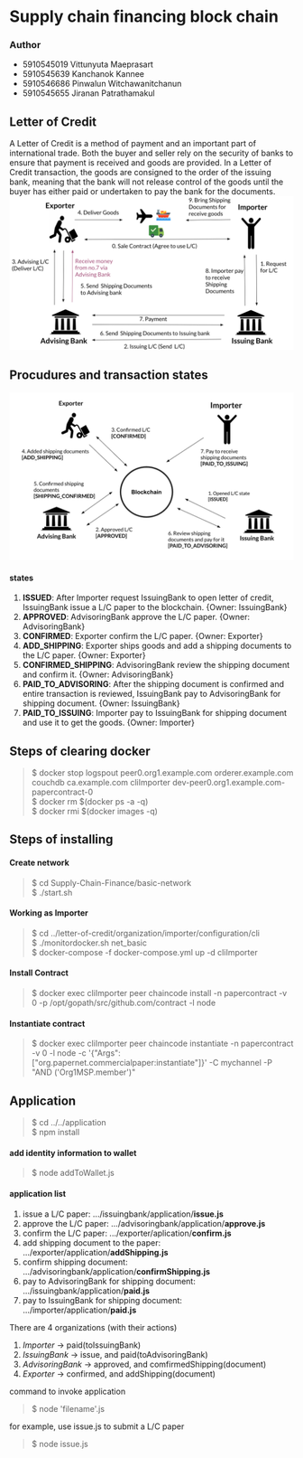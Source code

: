 # Supply chain financing block chain
### Author
- 5910545019	Vittunyuta Maeprasart
- 5910545639	Kanchanok Kannee
- 5910546686	Pinwalun Witchawanitchanun
- 5910545655	Jiranan Patrathamakul

## Letter of Credit
A Letter of Credit is a method of payment and an important part of international trade. Both the buyer and seller rely on the security of banks to ensure that payment is received and goods are provided. In a Letter of Credit transaction, the goods are consigned to the order of the issuing bank, meaning that the bank will not release control of the goods until the buyer has either paid or undertaken to pay the bank for the documents.
![letter of credit](https://github.com/Pimwalun/Supply-Chain-Finance/blob/master/Letter_of_Credit.png)

## Procudures and transaction states

![Blockchain States](https://github.com/Pimwalun/Supply-Chain-Finance/blob/master/Blockchain_States.png)

#### states
1. **ISSUED**: After Importer request IssuingBank to open letter of credit, IssuingBank issue a L/C paper to the blockchain. {Owner: IssuingBank} 
2. **APPROVED**: AdvisoringBank approve the L/C paper. {Owner: AdvisoringBank} 
3. **CONFIRMED**: Exporter confirm the L/C paper. {Owner: Exporter} 
4. **ADD_SHIPPING**: Exporter ships goods and add a shipping documents to the L/C paper. {Owner: Exporter} 
5. **CONFIRMED_SHIPPING**: AdvisoringBank review the shipping document and confirm it. {Owner: AdvisoringBank} 
6. **PAID_TO_ADVISORING**: After the shipping document is confirmed and entire transaction is reviewed, IssuingBank pay to AdvisoringBank for shipping document. {Owner: IssuingBank} 
7. **PAID_TO_ISSUING**: Importer pay to IssuingBank for shipping document and use it to get the goods. {Owner: Importer} 

## Steps of clearing docker
> $ docker stop logspout peer0.org1.example.com orderer.example.com couchdb ca.example.com cliImporter dev-peer0.org1.example.com-papercontract-0 <br>
> $ docker rm $(docker ps -a -q) <br>
> $ docker rmi $(docker images -q) <br>

## Steps of installing
#### Create network
> $ cd Supply-Chain-Finance/basic-network <br>
> $ ./start.sh

#### Working as Importer
> $ cd ../letter-of-credit/organization/importer/configuration/cli <br>
> $ ./monitordocker.sh net_basic <br>
> $ docker-compose -f docker-compose.yml up -d cliImporter <br>

#### Install Contract
> $ docker exec cliImporter peer chaincode install -n papercontract -v 0 -p /opt/gopath/src/github.com/contract -l node <br>

#### Instantiate contract
> $ docker exec cliImporter peer chaincode instantiate -n papercontract -v 0 -l node -c '{"Args":["org.papernet.commercialpaper:instantiate"]}' -C mychannel -P "AND ('Org1MSP.member')"

## Application
> $ cd ../../application <br>
> $ npm install <br>

#### add identity information to wallet
> $ node addToWallet.js <br>

#### application list
1. issue a L/C paper: .../issuingbank/application/**issue.js**
2. approve the L/C paper: .../advisoringbank/application/**approve.js**
3. confirm the L/C paper: .../exporter/aplication/**confirm.js**
4. add shipping document to the paper: .../exporter/application/**addShipping.js**
5. confirm shipping document: .../advisoringbank/application/**confirmShipping.js**
6. pay to AdvisoringBank for shipping document: .../issuingbank/application/**paid.js**
7. pay to IssuingBank for shipping document: .../importer/application/**paid.js**

There are 4 organizations (with their actions)
1. *Importer* -> paid(toIssuingBank)
2. *IssuingBank* -> issue, and paid(toAdvisoringBank)
3. *AdvisoringBank* -> approved, and comfirmedShipping(document)
4. *Exporter* -> confirmed, and addShipping(document)

command to invoke application
> $ node 'filename'.js <br>
  
for example, use issue.js to submit a L/C paper
> $ node issue.js <br>
